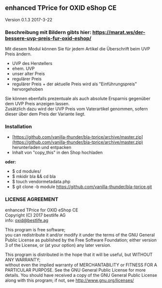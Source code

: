 ## enhanced TPrice for OXID eShop CE
Version 0.1.3 2017-3-22

### Beschreibung mit Bildern gibts hier: https://marat.ws/der-bessere-uvp-preis-fur-oxid-eshop/

Mit diesem Modul können Sie für jedem Artikel die Überschrift beim UVP Preis ändern.
* UVP des Herstellers
* ehem. UVP
* unser alter Preis
* regulärer Preis
* regulärer Preis + der aktuelle Preis wird als "Einführungspreis" hervorgehoben
 
Sie können ebenfalls prezentuale als auch absolute Ersparnis gegenüber dem UVP Preis anzeigen lassen.  
Zusätzlich dazu wird der UVP Preis vom Vaterartikel genommen, sofern dieser über dem Preis der Variante liegt.

### Installation
* [https://github.com/vanilla-thunder/bla-tprice/archive/master.zip](https://github.com/vanilla-thunder/bla-tprice/archive/master.zip) herunterladen und entpacken
* Inhalt von "copy_this" in den Shop hochladen

**oder:**
* $ cd modules/ 
* $ mkidir bla && cd bla
* $ touch vendormetadata.php
* $ git clone -b module https://github.com/vanilla-thunder/bla-tprice.git

### LICENSE AGREEMENT  
   enhanced TPrice for OXID eShop CE  
   Copyright (C) 2017  bestlife AG  
   info:  oxid@bestlife.ag  
  
   This program is free software;  
   you can redistribute it and/or modify it under the terms of the GNU General Public License as published by the Free Software Foundation;
   either version 3 of the License, or (at your option) any later version.
  
   This program is distributed in the hope that it will be useful, but WITHOUT ANY WARRANTY;  
   without even the implied warranty of MERCHANTABILITY or FITNESS FOR A PARTICULAR PURPOSE. See the GNU General Public License for more details.
   You should have received a copy of the GNU General Public License along with this program; if not, see <http://www.gnu.org/licenses/>
